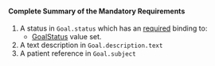 #### Complete Summary of the Mandatory Requirements

1.  A status in `Goal.status` which has an [required](http://hl7.org/fhir/2017Jan/terminologies.html#required) binding to:
    -   [GoalStatus] value set.
1.  A  text description in `Goal.description.text`
1.  A patient reference in `Goal.subject`

  [GoalStatus]: http://hl7.org/fhir/2017Jan/valueset-goal-status.html
